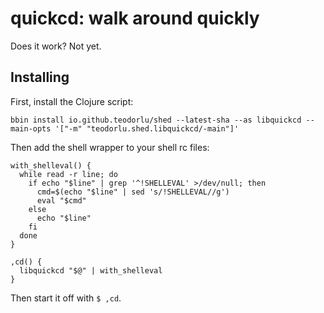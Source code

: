 # quickcd: walk around quickly

Does it work?
Not yet.

## Installing

First, install the Clojure script:

    bbin install io.github.teodorlu/shed --latest-sha --as libquickcd --main-opts '["-m" "teodorlu.shed.libquickcd/-main"]'

Then add the shell wrapper to your shell rc files:

    with_shelleval() {
      while read -r line; do
        if echo "$line" | grep '^!SHELLEVAL' >/dev/null; then
          cmd=$(echo "$line" | sed 's/!SHELLEVAL//g')
          eval "$cmd"
        else
          echo "$line"
        fi
      done
    }

    ,cd() {
      libquickcd "$@" | with_shelleval
    }

Then start it off with `$ ,cd`.

